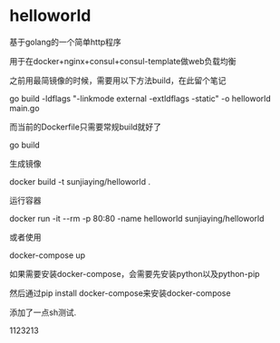 # helloworld

基于golang的一个简单http程序

用于在docker+nginx+consul+consul-template做web负载均衡


之前用最简镜像的时候，需要用以下方法build，在此留个笔记

go build -ldflags "-linkmode external -extldflags -static" -o helloworld main.go

而当前的Dockerfile只需要常规build就好了

go build

生成镜像

docker build -t sunjiaying/helloworld .

运行容器

docker run -it --rm -p 80:80 -name helloworld sunjiaying/helloworld

或者使用

docker-compose up

如果需要安装docker-compose，会需要先安装python以及python-pip

然后通过pip install docker-compose来安装docker-compose



添加了一点sh测试.

1123213